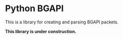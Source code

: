 # Python BGAPI
This is a library for creating and parsing BGAPI packets.

**This library is under construction.**
